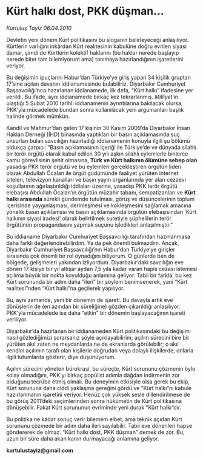 # Kürt halkı dost, PKK düşman...

*Kurtuluş Tayiz 06.04.2010*

<div class="yazi"><p>Devletin yeni dönem Kürt politikasını bu sloganın belirleyeceği anlaşılıyor. Kürtlerin varlığını inkârdan Kürt realitesinin kabulüne doğru evrilen siyasi damar, şimdi de Kürtlerin kolektif haklarını (bu haklar nerede başlayıp nerede biter tam bilemiyorum ama) tanımaya hazırlandığının işaretlerini veriyor. </p>
<p>Bu değişimin ipuçlarını Habur’dan Türkiye’ye giriş yapan 34 kişilik gruptan 17’sine açılan davanın iddianamesinde bulabiliriz. Diyarbakır Cumhuriyet Başsavcılığı’nca hazırlanan iddianamede, ilk defa, “Kürt halkı” ifadesine yer verildi. Bu ifade, aynı iddianamede birkaç kez tekrarlanmış. <i>Milliyet</i>’in ulaştığı 5 Şubat 2010 tarihli iddianamenin ayrıntılarına bakılacak olursa, PKK’yla mücadelede bundan sonra kullanılacak yeni argümanları başlık halinde görmek mümkün. </p>
<p>Kandil ve Mahmur’dan gelen 17 kişinin 30 Kasım 2009’da Diyarbakır İnsan Hakları Derneği (İHD) binasında yaptıkları bir basın açıklamasında suç unsurları bulan savcılığın hazırladığı iddianamenin konuyla ilgili şu bölümü oldukça çarpıcı: “Basın açıklamasının içeriği ile Türkiye’de ve dünyada silahlı bir terör örgütü olarak kabul edilen 30 yılı aşkın silahlı eylemlerle binlerce kamu görevlisinin şehit olmasına, <b>Türk ve Kürt halkının ölümüne sebep olan</b> yasadışı PKK terör örgütü ve bu eylemleri gerçekleştiren örgütün lideri olarak Abdullah Öcalan ile örgüt güdümünde faaliyet yürüten internet siteleri, televizyon kanalları ve basın yayın organlarında yer alan cezaevi koşullarının ağırlaştırıldığı iddiaları üzerine, yasadışı PKK terör örgütü elebaşısı Abdullah Öcalan’ın örgütün müzahir tabanı, sempatizanları ve <b>Kürt halkı arasında </b>sürekli gündemde tutulması, görüş ve düşüncelerinin toplum içerisinde yaygınlaşması, derinleşmesi ve kökleşmesini sağlamak amacına yönelik basın açıklaması ve basın açıklamasında örgütün elebaşısından ‘Kürt halkının siyasi iradesi’ olarak belirtilmek suretiyle şüphelilerin terör örgütünün propagandasını yapmak suçunu işledikleri anlaşılmıştır.”</p>
<p>Bu iddianame Diyarbakır Cumhuriyet Başsavcılığı tarafından hazırlanmasa daha farklı değerlendirebilirdim. Ya da pek önemli bulmazdım. Ancak, Diyarbakır Cumhuriyet Başsavcılığı’nın Habur’dan Türkiye’ye girişler sırasında çok önemli bir rol oynadığını biliyorum. O günlerde ben de bölgede, gelişmeleri yakından izliyordum. Diyarbakır’daki savcılığın eve dönen 17 kişiye bir yıl altışar aydan 7,5 yıla kadar varan hapis cezası istemesi açılıma büyük bir nokta koyulduğu anlamına geliyor. Tabii bir farkla; bu kez Kürt sorununda bir adım daha “ileri” bir söylem benimsenerek, yani “Kürt realitesi”nden “Kürt halkı”na geçilerek yapılıyor. </p>
<p>Bu, aynı zamanda, yeni bir dönemin de işareti. Bu davayla artık eve dönüşlerin de (en azından bir süreliğine) gözden çıkarıldığı anlaşılıyor. PKK’yla mücadelede ise daha “etkin” bir dönemin başlayacağının işareti veriliyor. </p>
<p>Diyarbakır’da hazırlanan bir iddianameden Kürt politikasındaki bu değişimi nasıl gözlediğimizi sorarsanız şöyle açıklayabilirim; açılım sürecini bire bir yürüten akıl zaten ne meydanlarda ne de ekranlarda görülebilir; o akıl kendini açılımın tarafı olan kişilerle doğrudan veya dolaylı ilişkilerde, onlarla ilgili tutumlarda gösterir, diye düşünüyorum. </p>
<p>Açılım sürecini yöneten bürokrasi, bu süreçte, Kürt sorununu çözmenin öyle kolay olmadığını, PKK’yı birkaç popülist adımla dağdan indirmenin zor olduğunu tecrübe etmiş olmalı. Bu deneyimin etkisiyle olsa gerek bu ekip, Kürt sorununa daha ciddi yaklaşma gereğini gördü ve “Kürt halkı”nı kabule hazırlanmanın işaretini veriyor. Henüz çok yüksek sesle dillendirilmese de bu görüş 2011’deki seçimlerinden sonra hükümetin de Kürt politikasına dönüşebilir. Fakat Kürt sorununun evriminde yeni durak “Kürt halkı”dır.</p>
<p>Bu politika ne kadar sonuç verir bilemem elbet; ama teknik açıdan Kürt sorununu çözmede bir adım daha ileri sayılabilir. Tabii eve dönenleri hapse göndererek de olmaz. “Kürt halkı dost, PKK düşman” demek de zor. Bu, uzun bir süre daha akan kanın durmayacağı anlamına geliyor.</p>
<p><b>kurtulustayiz@gmail.com</b></p></div>
